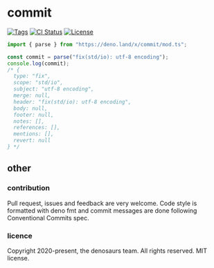 # commit

[![Tags](https://img.shields.io/github/release/denosaurs/commit)](https://github.com/denosaurs/commit/releases)
[![CI Status](https://img.shields.io/github/workflow/status/denosaurs/commit/check)](https://github.com/denosaurs/commit/actions)
[![License](https://img.shields.io/github/license/denosaurs/commit)](https://github.com/denosaurs/commit/blob/master/LICENSE)

```typescript
import { parse } from "https://deno.land/x/commit/mod.ts";

const commit = parse("fix(std/io): utf-8 encoding");
console.log(commit);
/* {
  type: "fix",
  scope: "std/io",
  subject: "utf-8 encoding",
  merge: null,
  header: "fix(std/io): utf-8 encoding",
  body: null,
  footer: null,
  notes: [],
  references: [],
  mentions: [],
  revert: null
} */
```

## other

### contribution

Pull request, issues and feedback are very welcome. Code style is formatted with deno fmt and commit messages are done following Conventional Commits spec.

### licence

Copyright 2020-present, the denosaurs team. All rights reserved. MIT license.

